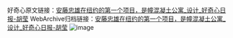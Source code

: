 好奇心原文链接：[安藤忠雄在纽约的第一个项目，是幢混凝土公寓_设计_好奇心日报-胡莹](https://www.qdaily.com/articles/7974.html)
WebArchive归档链接：[安藤忠雄在纽约的第一个项目，是幢混凝土公寓_设计_好奇心日报-胡莹](http://web.archive.org/web/20171031233652/http://www.qdaily.com:80/articles/7974.html)
![image](http://ww3.sinaimg.cn/large/007d5XDply1g3x2q4n2uoj30u03uq7wh)